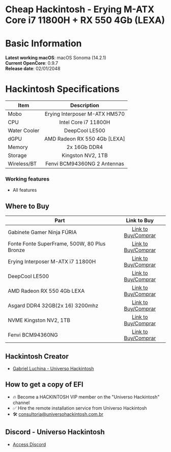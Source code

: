# Cheap Hackintosh - Erying M-ATX Core i7 11800H + RX 550 4Gb (LEXA)

# Basic Information

**Latest working macOS**: macOS Sonoma (14.2.1)
<br>
**Current OpenCore**: 0.9.7
<br>
**Release date**: 02/01/2048

# Hackintosh Specifications
|Item|Description|
|-|:-------:|
|Mobo|Erying Interposer M-ATX HM570|
|CPU|Intel Core i7 11800H|
|Water Cooler|DeepCool LE500|
|dGPU|AMD Radeon RX 550 4Gb [LEXA]|
|Memory|2x 16Gb DDR4|
|Storage|Kingston NV2, 1TB|
|Wireless/BT|Fenvi BCM94360NG 2 Antennas|

### Working features
- All features

## Where to Buy

|Part|Link to Buy|
|-|:-------:|
|Gabinete Gamer Ninja FÚRIA|[Link to Buy/Comprar](https://www.terabyteshop.com.br/produto/23065/gabinete-gamer-ninja-furia-rgb-mid-tower-vidro-temperado-atx-sem-fonte-com-3-fans?p=880853)|
|Fonte Fonte SuperFrame, 500W, 80 Plus Bronze|[Link to Buy/Comprar](https://www.terabyteshop.com.br/produto/17081/fonte-superframe-sf-b500fl-500w-80-plus-pfc-ativo-modular-sf-b500fl?p=880853)|
|Erying Interposer M-ATX i7 11800H|[Link to Buy/Comprar](https://s.click.aliexpress.com/e/_DDxsvvr)|
|DeepCool LE500|[Link to Buy/Comprar](https://www.terabyteshop.com.br/produto/22309/water-cooler-deepcool-le500-led-6-cores-240mm-intel-amd-r-le500-bklnmc-g-1?p=880853)|
|AMD Radeon RX 550 4Gb LEXA|[Link to Buy/Comprar](https://www.pichau.com.br/placa-de-video-afox-radeon-rx-550-4gb-gddr5-128-bit-afrx550-4096d5h4-v5)|
|Asgard DDR4 32GB(2x 16) 3200mhz|[Link to Buy/Comprar](https://mercadolivre.com/sec/1fxXgQC)|
|NVME Kingston NV2, 1TB|[Link to Buy/Comprar](https://mercadolivre.com/sec/2Goz61p)|
|Fenvi BCM94360NG|[Link to Buy/Comprar](https://s.click.aliexpress.com/e/_DEoqk93)|

## Hackintosh Creator
- [Gabriel Luchina - Universo Hackintosh](https://luchina.com.br)

## How to get a copy of EFI
- 🔥 Become a HACKINTOSH VIP member on the "Universo Hackintosh" channel
- ✅ Hire the remote installation service from Universo Hackintosh
- 🛠️ [consultoria@universohackintosh.com.br](mailto:consultoria@universohackintosh.com.br)

## Discord - Universo Hackintosh
- [Access Discord](https://discord.universohackintosh.com.br)

